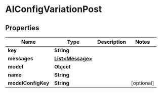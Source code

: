 

# AIConfigVariationPost


## Properties

| Name | Type | Description | Notes |
|------------ | ------------- | ------------- | -------------|
|**key** | **String** |  |  |
|**messages** | [**List&lt;Message&gt;**](Message.md) |  |  |
|**model** | **Object** |  |  |
|**name** | **String** |  |  |
|**modelConfigKey** | **String** |  |  [optional] |



